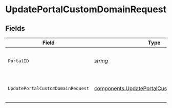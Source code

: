 # UpdatePortalCustomDomainRequest


## Fields

| Field                                                                                                    | Type                                                                                                     | Required                                                                                                 | Description                                                                                              | Example                                                                                                  |
| -------------------------------------------------------------------------------------------------------- | -------------------------------------------------------------------------------------------------------- | -------------------------------------------------------------------------------------------------------- | -------------------------------------------------------------------------------------------------------- | -------------------------------------------------------------------------------------------------------- |
| `PortalID`                                                                                               | *string*                                                                                                 | :heavy_check_mark:                                                                                       | ID of the portal.                                                                                        | f32d905a-ed33-46a3-a093-d8f536af9a8a                                                                     |
| `UpdatePortalCustomDomainRequest`                                                                        | [components.UpdatePortalCustomDomainRequest](../../models/components/updateportalcustomdomainrequest.md) | :heavy_check_mark:                                                                                       | Create a portal custom domain.                                                                           |                                                                                                          |